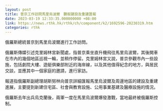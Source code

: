 ```yaml
---
layout: post
title: 普京工作訪問馬里烏波爾　聽取建設及重建匯報
date: 2023-03-19 12:33:35.000000000 +08:00
link: https://news.rthk.hk/rthk/ch/component/k2/1692596-20230319.htm
categories: rthk
---
```


俄羅斯總統普京到馬里烏波爾進行工作訪問。

俄羅斯傳媒引述克里姆林宮新聞處，指普京乘坐直升機飛往馬里烏波爾，其後開車在市內的幾個地區巡視一輪，並稍作停留。克里姆林宮又說，普京參觀市內一些設施，包括劇院大樓、遊艇俱樂部附近的海岸線，以及其他值得紀念的地方，與居民交談，並應其中一個家庭的邀請，進行家訪。

報道指俄羅斯副總理胡斯努林向普京詳細匯報馬里烏波爾及周邊地區的建設及重建進展，主要提到新建住宅區、社會與教育設施、公用事業基建及醫療設施的情況。

俄羅斯去年出兵烏克蘭後，兩軍一度在馬里烏波爾爆發激戰，當地最終被俄羅斯控制。
